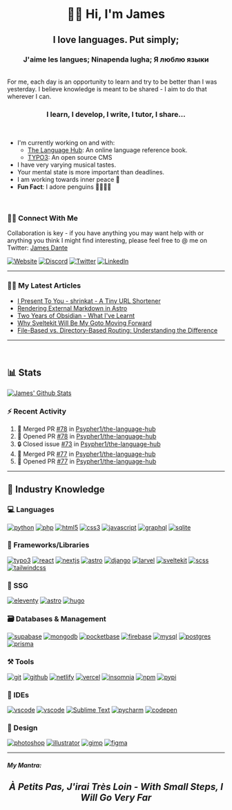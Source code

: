 <h1 align="center"> 👋🏾 Hi, I'm James</h1>

<h2  align="center">I love languages. Put simply;</h2> 
<h3 align="center">J'aime les langues; Ninapenda lugha; Я люблю языки</h3>

<br />
For me, each day is an opportunity to learn and try to be better than I was yesterday.
I believe knowledge is meant to be shared - I aim to do that wherever I can.
<br/>

<h3 align='center'> I learn, I develop, I write, I tutor, I share...</h3>

<br/>

-   I'm currently working on and with:
    -   [The Language Hub](http://thelanguagehub.netlify.app): An online language reference book.
    -   [TYPO3](https://typo3.org): An open source CMS
-   I have very varying musical tastes.
-   Your mental state is more important than deadlines.
-   I am working towards inner peace 🐼
-   **Fun Fact**: I adore penguins 🐧🐧🐧🐧

<br/>

### 🤝🏾 Connect With Me

Collaboration is key - if you have anything you may want help with or anything you think I might find interesting, please feel free to @ me on Twitter: [James Dante](https://twitter.com/Psypher1)

[![Website](https://img.shields.io/badge/Website-000000?style=for-the-badge&logo=astro&logoColor=white)](https://dantedecodes.vercel.app)
[![Discord](https://img.shields.io/badge/Discord-5865F2?style=for-the-badge&logo=discord&logoColor=white)](https://discord.com/users/Pharaoh#5441/)
[![Twitter](https://img.shields.io/badge/Twitter-1DA1F2?style=for-the-badge&logo=twitter&logoColor=white)](https://twitter.com/Psypher1)
[![LinkedIn](https://img.shields.io/badge/LinkedIn-0077B5?style=for-the-badge&logo=linkedin&logoColor=white)](https://www.linkedin.com/in/jamesmidzi)

<!-- [![Polywork](https://img.shields.io/badge/Polywork-5429DC?style=for-the-badge&logo=polywork&logoColor=white)](https://www.polywork.com/psypher1)
[![Upwork](https://img.shields.io/badge/Upwork-00ff?style=for-the-badge&logo=upwork&logoColor=white)](https://www.polywork.com/psypher1) -->

---

### ✍🏾 My Latest Articles

<!-- BLOG-POST-LIST:START -->
- [I Present To You - shrinkat - A Tiny URL Shortener](https://dantedecodes.hashnode.dev/i-present-to-you-shrinkat-a-tiny-url-shortener)
- [Rendering External Markdown in Astro](https://dantedecodes.hashnode.dev/rendering-external-markdown-in-astro)
- [Two Years of Obsidian - What I&#39;ve Learnt](https://dantedecodes.hashnode.dev/two-years-of-obsidian-what-ive-learnt)
- [Why Sveltekit Will Be My Goto Moving Forward](https://dantedecodes.hashnode.dev/why-sveltekit-will-be-my-goto-moving-forward)
- [File-Based vs. Directory-Based Routing: Understanding the Difference](https://dantedecodes.hashnode.dev/file-based-vs-directory-based-routing-understanding-the-difference)
<!-- BLOG-POST-LIST:END -->

---

<br/>

## 📊 Stats

<!-- [![James' Github Graph](https://github-profile-summary-cards.vercel.app/api/cards/profile-details?username=psypher1&theme=github_dark)]()  -->

<!-- [![James' Github Stats](https://github-readme-streak-stats.herokuapp.com/?user=Psypher1&theme=tokyonight)]() -->

[![James' Github Stats](https://github-readme-stats.vercel.app/api?username=Psypher1&show_icons=true&count_private=true&theme=github_dark)]()

<!-- <p>&nbsp;<img align="center" height="180em" src="https://github-readme-stats.vercel.app/api?username=psypher1&show_icons=true&locale=en&theme=algolia" alt="psypher1" /></p> -->

### ⚡ Recent Activity

<!--START_SECTION:activity-->

1. 🎉 Merged PR [#78](https://github.com/Psypher1/the-language-hub/pull/78) in [Psypher1/the-language-hub](https://github.com/Psypher1/the-language-hub)
2. 💪 Opened PR [#78](https://github.com/Psypher1/the-language-hub/pull/78) in [Psypher1/the-language-hub](https://github.com/Psypher1/the-language-hub)
3. 🔒 Closed issue [#73](https://github.com/Psypher1/the-language-hub/issues/73) in [Psypher1/the-language-hub](https://github.com/Psypher1/the-language-hub)
4. 🎉 Merged PR [#77](https://github.com/Psypher1/the-language-hub/pull/77) in [Psypher1/the-language-hub](https://github.com/Psypher1/the-language-hub)
5. 💪 Opened PR [#77](https://github.com/Psypher1/the-language-hub/pull/77) in [Psypher1/the-language-hub](https://github.com/Psypher1/the-language-hub)
 <!--END_SECTION:activity-->

---

## 🧠 Industry Knowledge

### 💻 Languages

[![python](https://img.shields.io/badge/Python-3670A0?style=for-the-badge&logo=python&logoColor=ffdd54)](https://dantedecodes.vercel.app)
[![php](https://img.shields.io/badge/PHP-%23777BB4?style=for-the-badge&logo=php&logoColor=white)](https://dantedecodes.vercel.app)
[![html5](https://img.shields.io/badge/HTML5-E34F26?style=for-the-badge&logo=html5&logoColor=white)](https://dantedecodes.vercel.app)
[![css3](https://img.shields.io/badge/CSS3-1572B6?style=for-the-badge&logo=css3&logoColor=white)](https://dantedecodes.vercel.app)
[![javascript](https://img.shields.io/badge/JavaScript-323330?style=for-the-badge&logo=javascript&logoColor=F7DF1E)](https://dantedecodes.vercel.app)
[![graphql](https://img.shields.io/badge/Graphql-DA0093?style=for-the-badge&logo=graphql&logoColor=white)](https://dantedecodes.vercel.app)
[![sqlite](https://img.shields.io/badge/SQLite-07405E?style=for-the-badge&logo=sqlite&logoColor=white)](https://dantedecodes.vercel.app)

### 🧩 Frameworks/Libraries

[![typo3](https://img.shields.io/badge/typo3-ff8700?style=for-the-badge&logo=typo3&logoColor=white)](https://dantedecodes.vercel.app)
[![react](https://img.shields.io/badge/React-20232A?style=for-the-badge&logo=react&logoColor=61DAFB)](https://dantedecodes.vercel.app)
[![nextjs](https://img.shields.io/badge/Next.JS-000?style=for-the-badge&logo=next.js&logoColor=white)](https://dantedecodes.vercel.app)
[![astro](https://img.shields.io/badge/Astro-7735e2?style=for-the-badge&logo=astro&logoColor=white)](https://dantedecodes.vercel.app)
[![django](https://img.shields.io/badge/Django-092C1E?style=for-the-badge&logo=django&logoColor=white)](https://dantedecodes.vercel.app)
[![larvel](https://img.shields.io/badge/laravel-%23FF2D20?style=for-the-badge&logo=laravel&logoColor=white)](https://dantedecodes.vercel.app)
[![sveltekit](https://img.shields.io/badge/Sveltekit-ff3c00?style=for-the-badge&logo=svelte&logoColor=white)](https://dantedecodes.vercel.app)
[![scss](https://img.shields.io/badge/Scss-CC6699?style=for-the-badge&logo=sass&logoColor=white)](https://dantedecodes.vercel.app)
[![tailwindcss](https://img.shields.io/badge/TailwindCss-35B3EB?style=for-the-badge&logo=tailwindcss&logoColor=white)](https://dantedecodes.vercel.app)

### 📄 SSG

[![eleventy](https://img.shields.io/badge/Eleventy-000000?style=for-the-badge&logo=eleventy&logoColor=white)](https://dantedecodes.vercel.app)
[![astro](https://img.shields.io/badge/Astro-ff5805?style=for-the-badge&logo=astro&logoColor=white)](https://dantedecodes.vercel.app)
[![hugo](https://img.shields.io/badge/Hugo-f13c7f?style=for-the-badge&logo=hugo&logoColor=white)](https://dantedecodes.vercel.app)

### 🗃️ Databases & Management

[![supabase](https://img.shields.io/badge/Supabase-3bc489?style=for-the-badge&logo=supabase&logoColor=white)](https://dantedecodes.vercel.app)
[![mongodb](https://img.shields.io/badge/MongoDB-4EA94B?style=for-the-badge&logo=mongodb&logoColor=white)](https://dantedecodes.vercel.app)
[![pocketbase](https://img.shields.io/badge/Pocketbase-ffffff?style=for-the-badge&logo=pocketbase&logoColor=black)](https://dantedecodes.vercel.app)
[![firebase](https://img.shields.io/badge/firebase-ffca28?style=for-the-badge&logo=firebase&logoColor=black)](https://dantedecodes.vercel.app)
[![mysql](https://img.shields.io/badge/MySQL-005C84?style=for-the-badge&logo=mysql&logoColor=white)](https://dantedecodes.vercel.app)
[![postgres](https://img.shields.io/badge/postgres-%23316192?style=for-the-badge&logo=postgresql&logoColor=white)](https://dantedecodes.vercel.app)
[![prisma](https://img.shields.io/badge/prisma-000?style=for-the-badge&logo=prisma&logoColor=white)](https://dantedecodes.vercel.app)

### ⚒️ Tools

[![git](https://img.shields.io/badge/GIT-E44C30?style=for-the-badge&logo=git&logoColor=white)](https://dantedecodes.vercel.app)
[![github](https://img.shields.io/badge/GitHub-100000?style=for-the-badge&logo=github&logoColor=white)](https://dantedecodes.vercel.app)
[![netlify](https://img.shields.io/badge/Netlify-00C7B7?style=for-the-badge&logo=netlify&logoColor=white)](https://dantedecodes.vercel.app)
[![vercel](https://img.shields.io/badge/Vercel-000000?style=for-the-badge&logo=vercel&logoColor=white)](https://dantedecodes.vercel.app)
[![insomnia](https://img.shields.io/badge/Insomnia-6256B6?style=for-the-badge&logo=Insomnia&logoColor=white)](https://dantedecodes.vercel.app)
[![npm](https://img.shields.io/badge/npm-CB3837?style=for-the-badge&logo=npm&logoColor=white)](https://dantedecodes.vercel.app)
[![pypi](https://img.shields.io/badge/pypi-3775A9?style=for-the-badge&logo=pypi&logoColor=white)](https://dantedecodes.vercel.app)

### 🧠 IDEs

[![vscode](https://img.shields.io/badge/Visual_Studio_Code-0078D4?style=for-the-badge&logo=visual%20studio%20code&logoColor=white)](https://dantedecodes.vercel.app)
[![vscode](https://img.shields.io/badge/Visual_Studio-5C2D91?style=for-the-badge&logo=visual%20studio&logoColor=white)](https://dantedecodes.vercel.app)
[![Sublime Text](https://img.shields.io/badge/Sublime%20Text-464646.svg?&style=for-the-badge&logo=Sublimetext&logoColor=F28F02)](https://dantedecodes.vercel.app)
[![pycharm](https://img.shields.io/badge/PyCharm-000000.svg?&style=for-the-badge&logo=PyCharm&logoColor=white)](https://dantedecodes.vercel.app)
[![codepen](https://img.shields.io/badge/Codepen-000000.svg?&style=for-the-badge&logo=Codepen&logoColor=white)](https://dantedecodes.vercel.app)

### 🎨 Design

[![photoshop](https://img.shields.io/badge/PHOTOSHOP-001630?style=for-the-badge&logo=adobephotoshop&logoColor=00a0f2)](https://dantedecodes.vercel.app)
[![illustrator](https://img.shields.io/badge/illustrator-300000?style=for-the-badge&logo=adobeillustrator&logoColor=)](https://dantedecodes.vercel.app)
[![gimp](https://img.shields.io/badge/gimp-2c2c33?style=for-the-badge&logo=gimp&logoColor=)](https://dantedecodes.vercel.app)
[![figma](https://img.shields.io/badge/figma-2c2c33?style=for-the-badge&logo=figma&logoColor=)](https://dantedecodes.vercel.app)

---

##### My Mantra:

<blockquoute align='center'>

 <h2 style="font-style: italic;">À Petits Pas, J'irai Très Loin - With Small Steps, I Will Go Very Far</h2>

</blocqoute>

<!-- <h2 align="center">I LIKE TO HAVE FUN!!!😄</h2> -->

<!--
**Psypher1/Psypher1** is a ✨ _special_ ✨ repository because its `README.md` (this file) appears on your GitHub profile.

Here are some ideas to get you started:

- 🔭 I’m currently working on ...
- 🌱 I’m currently learning ...
- 👯 I’m looking to collaborate on ...
- 🤔 I’m looking for help with ...
- 💬 Ask me about ...
- 📫 How to reach me: ...
- 😄 Pronouns: ...
- ⚡ Fun fact: ...
-->
